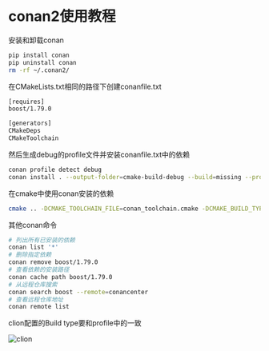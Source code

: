 # conan2使用教程

安装和卸载conan

```bash
pip install conan
pip uninstall conan
rm -rf ~/.conan2/
```

在CMakeLists.txt相同的路径下创建conanfile.txt

```bash
[requires]
boost/1.79.0

[generators]
CMakeDeps
CMakeToolchain
```

然后生成debug的profile文件并安装conanfile.txt中的依赖

```bash
conan profile detect debug
conan install . --output-folder=cmake-build-debug --build=missing --profile=debug
```

在cmake中使用conan安装的依赖

```bash
cmake .. -DCMAKE_TOOLCHAIN_FILE=conan_toolchain.cmake -DCMAKE_BUILD_TYPE=Debug
```

其他conan命令

```bash
# 列出所有已安装的依赖
conan list '*'
# 删除指定依赖
conan remove boost/1.79.0
# 查看依赖的安装路径
conan cache path boost/1.79.0
# 从远程仓库搜索
conan search boost --remote=conancenter
# 查看远程仓库地址
conan remote list
```

clion配置的Build type要和profile中的一致

![clion](https://gitlab.com/iknowledge/BlogImage/-/raw/main/Clion/conan2.png)